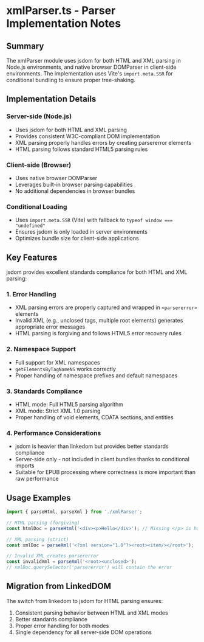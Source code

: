 # xmlParser.ts - Parser Implementation Notes

## Summary

The xmlParser module uses jsdom for both HTML and XML parsing in Node.js environments, and native browser DOMParser in client-side environments. The implementation uses Vite's `import.meta.SSR` for conditional bundling to ensure proper tree-shaking.

## Implementation Details

### Server-side (Node.js)
- Uses jsdom for both HTML and XML parsing
- Provides consistent W3C-compliant DOM implementation
- XML parsing properly handles errors by creating parsererror elements
- HTML parsing follows standard HTML5 parsing rules

### Client-side (Browser)
- Uses native browser DOMParser
- Leverages built-in browser parsing capabilities
- No additional dependencies in browser bundles

### Conditional Loading
- Uses `import.meta.SSR` (Vite) with fallback to `typeof window === "undefined"`
- Ensures jsdom is only loaded in server environments
- Optimizes bundle size for client-side applications

## Key Features

jsdom provides excellent standards compliance for both HTML and XML parsing:

### 1. **Error Handling**
- XML parsing errors are properly captured and wrapped in `<parsererror>` elements
- Invalid XML (e.g., unclosed tags, multiple root elements) generates appropriate error messages
- HTML parsing is forgiving and follows HTML5 error recovery rules

### 2. **Namespace Support**
- Full support for XML namespaces
- `getElementsByTagNameNS` works correctly
- Proper handling of namespace prefixes and default namespaces

### 3. **Standards Compliance**
- HTML mode: Full HTML5 parsing algorithm
- XML mode: Strict XML 1.0 parsing
- Proper handling of void elements, CDATA sections, and entities

### 4. **Performance Considerations**
- jsdom is heavier than linkedom but provides better standards compliance
- Server-side only - not included in client bundles thanks to conditional imports
- Suitable for EPUB processing where correctness is more important than raw performance

## Usage Examples

```typescript
import { parseHtml, parseXml } from './xmlParser';

// HTML parsing (forgiving)
const htmlDoc = parseHtml('<div><p>Hello</div>'); // Missing </p> is handled

// XML parsing (strict)
const xmlDoc = parseXml('<?xml version="1.0"?><root><item/></root>');

// Invalid XML creates parsererror
const invalidXml = parseXml('<root><unclosed>');
// xmlDoc.querySelector('parsererror') will contain the error
```

## Migration from LinkedDOM

The switch from linkedom to jsdom for HTML parsing ensures:
1. Consistent parsing behavior between HTML and XML modes
2. Better standards compliance
3. Proper error handling for both modes
4. Single dependency for all server-side DOM operations